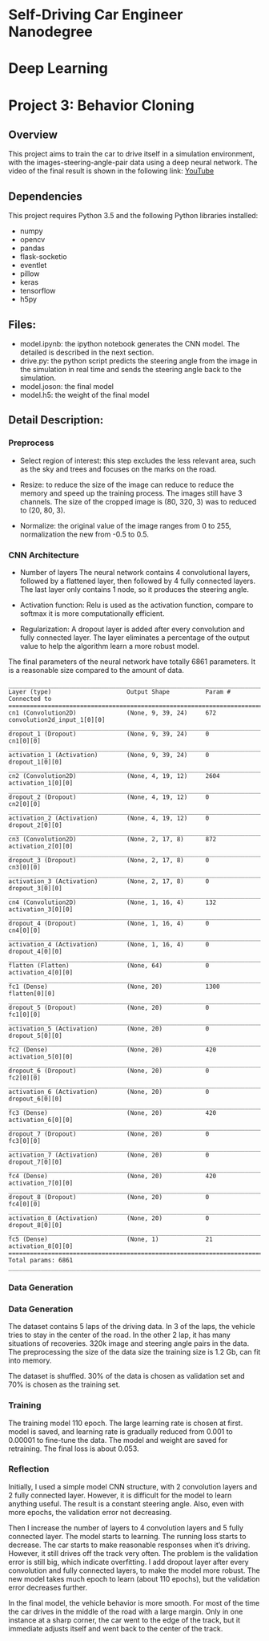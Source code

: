 # Self-Driving Car Engineer Nanodegree
# Deep Learning
# Project 3: Behavior Cloning

## Overview
This project aims to train the car to drive itself in a simulation environment, with the images-steering-angle-pair data using a deep neural network. The video of the final result is shown in the following link: [YouTube](https://www.youtube.com/watch?v=JLVWC8iJfss)

## Dependencies
This project requires Python 3.5 and the following Python libraries installed:

- numpy
- opencv
- pandas
- flask-socketio
- eventlet
- pillow
- keras
- tensorflow
- h5py

## Files:
- model.ipynb: the ipython notebook generates the CNN model. The detailed is described in the next section. 
- drive.py: the python script predicts the steering angle from the image in the simulation in real time and sends the steering angle back to the simulation.
- model.joson: the final model
- model.h5: the weight of the final model

## Detail Description:
### Preprocess
- Select region of interest: this step excludes the less relevant area, such as the sky and trees and focuses on the marks on the road.

- Resize: to reduce the size of the image can reduce to reduce the memory and speed up the training process. The images still have 3 channels. The size of the cropped image is (80, 320, 3) was to reduced to (20, 80, 3).

- Normalize: the original value of the image ranges from 0 to 255, normalization the new from -0.5 to 0.5.

### CNN Architecture

- Number of layers
The neural network contains 4 convolutional layers, followed by a flattened layer, then followed by 4 fully connected layers. The last layer only contains 1 node, so it produces the steering angle.

- Activation function: 
Relu is used as the activation function, compare to softmax it is more computationally efficient.

- Regularization:
A dropout layer is added after every convolution and fully connected layer. The layer eliminates a percentage of the output value to help the algorithm learn a more robust model.

The final parameters of the neural network have totally 6861 parameters. It is a reasonable size compared to the amount of data.

    ____________________________________________________________________________________________________
    Layer (type)                     Output Shape          Param #     Connected to                     
    ====================================================================================================
    cn1 (Convolution2D)              (None, 9, 39, 24)     672         convolution2d_input_1[0][0]      
    ____________________________________________________________________________________________________
    dropout_1 (Dropout)              (None, 9, 39, 24)     0           cn1[0][0]                        
    ____________________________________________________________________________________________________
    activation_1 (Activation)        (None, 9, 39, 24)     0           dropout_1[0][0]                  
    ____________________________________________________________________________________________________
    cn2 (Convolution2D)              (None, 4, 19, 12)     2604        activation_1[0][0]               
    ____________________________________________________________________________________________________
    dropout_2 (Dropout)              (None, 4, 19, 12)     0           cn2[0][0]                        
    ____________________________________________________________________________________________________
    activation_2 (Activation)        (None, 4, 19, 12)     0           dropout_2[0][0]                  
    ____________________________________________________________________________________________________
    cn3 (Convolution2D)              (None, 2, 17, 8)      872         activation_2[0][0]               
    ____________________________________________________________________________________________________
    dropout_3 (Dropout)              (None, 2, 17, 8)      0           cn3[0][0]                        
    ____________________________________________________________________________________________________
    activation_3 (Activation)        (None, 2, 17, 8)      0           dropout_3[0][0]                  
    ____________________________________________________________________________________________________
    cn4 (Convolution2D)              (None, 1, 16, 4)      132         activation_3[0][0]               
    ____________________________________________________________________________________________________
    dropout_4 (Dropout)              (None, 1, 16, 4)      0           cn4[0][0]                        
    ____________________________________________________________________________________________________
    activation_4 (Activation)        (None, 1, 16, 4)      0           dropout_4[0][0]                  
    ____________________________________________________________________________________________________
    flatten (Flatten)                (None, 64)            0           activation_4[0][0]               
    ____________________________________________________________________________________________________
    fc1 (Dense)                      (None, 20)            1300        flatten[0][0]                    
    ____________________________________________________________________________________________________
    dropout_5 (Dropout)              (None, 20)            0           fc1[0][0]                        
    ____________________________________________________________________________________________________
    activation_5 (Activation)        (None, 20)            0           dropout_5[0][0]                  
    ____________________________________________________________________________________________________
    fc2 (Dense)                      (None, 20)            420         activation_5[0][0]               
    ____________________________________________________________________________________________________
    dropout_6 (Dropout)              (None, 20)            0           fc2[0][0]                        
    ____________________________________________________________________________________________________
    activation_6 (Activation)        (None, 20)            0           dropout_6[0][0]                  
    ____________________________________________________________________________________________________
    fc3 (Dense)                      (None, 20)            420         activation_6[0][0]               
    ____________________________________________________________________________________________________
    dropout_7 (Dropout)              (None, 20)            0           fc3[0][0]                        
    ____________________________________________________________________________________________________
    activation_7 (Activation)        (None, 20)            0           dropout_7[0][0]                  
    ____________________________________________________________________________________________________
    fc4 (Dense)                      (None, 20)            420         activation_7[0][0]               
    ____________________________________________________________________________________________________
    dropout_8 (Dropout)              (None, 20)            0           fc4[0][0]                        
    ____________________________________________________________________________________________________
    activation_8 (Activation)        (None, 20)            0           dropout_8[0][0]                  
    ____________________________________________________________________________________________________
    fc5 (Dense)                      (None, 1)             21          activation_8[0][0]               
    ====================================================================================================
    Total params: 6861
    ____________________________________________________________________________________________________

### Data Generation

### Data Generation

The dataset contains 5 laps of the driving data. In 3 of the laps, the vehicle tries to stay in the center of the road. In the other 2 lap, it has many situations of recoveries. 320k image and steering angle pairs in the data. The preprocessing the size of the data size the training size is 1.2 Gb, can fit into memory.

The dataset is shuffled. 30% of the data is chosen as validation set and 70% is chosen as the training set.

### Training
The training model 110 epoch. The large learning rate is chosen at first. model is saved, and learning rate is gradually reduced from 0.001 to  0.00001 to fine-tune the data. The model and weight are saved for retraining. The final loss is about 0.053.

### Reflection
Initially, I used a simple model CNN structure, with 2 convolution layers and 2 fully connected layer. However, it is difficult for the model to learn anything useful. The result is a constant steering angle. Also, even with more epochs,  the validation error not decreasing.

Then I increase the number of layers to 4 convolution layers and 5 fully connected layer. The model starts to learning. The running loss starts to decrease. The car starts to make reasonable responses when it’s driving. However, it still drives off the track very often. The problem is the validation error is still big, which indicate overfitting. I add dropout layer after every convolution and fully connected layers, to make the model more robust. The new model takes much epoch to learn (about 110 epochs), but the validation error decreases further. 

In the final model, the vehicle behavior is more smooth. For most of the time the car drives in the middle of the road with a large margin. Only in one instance at a sharp corner, the car went to the edge of the track, but it immediate adjusts itself and went back to the center of the track.

